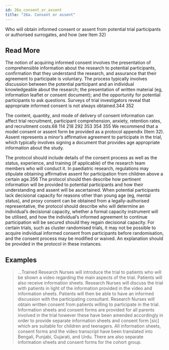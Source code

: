 ```yaml
---
id: 26a_consent_or_assent
title: "26a. Consent or assent"
---
```

Who will obtain informed consent or assent from potential trial participants or authorised surrogates, and how (see Item 32)

## Read More

The notion of acquiring informed consent involves the presentation of comprehensible information about the research to potential participants, confirmation that they understand the research, and assurance that their agreement to participate is voluntary. The process typically involves discussion between the potential participant and an individual knowledgeable about the research; the presentation of written material (eg, information leaflet or consent document); and the opportunity for potential participants to ask questions. Surveys of trial investigators reveal that appropriate informed consent is not always obtained.344 352

The content, quantity, and mode of delivery of consent information can affect trial recruitment, participant comprehension, anxiety, retention rates, and recruitment costs.68 114 218 292 353 354 355 We recommend that a model consent or assent form be provided as a protocol appendix (Item 32). Assent represents a minor’s affirmative agreement to participate in the trial, which typically involves signing a document that provides age appropriate information about the study.

The protocol should include details of the consent process as well as the status, experience, and training (if applicable) of the research team members who will conduct it. In paediatric research, regulations may stipulate obtaining affirmative assent for participation from children above a certain age.356 The protocol should then describe how pertinent information will be provided to potential participants and how their understanding and assent will be ascertained. When potential participants lack decisional capacity for reasons other than young age (eg, mental status), and proxy consent can be obtained from a legally-authorised representative, the protocol should describe who will determine an individual’s decisional capacity, whether a formal capacity instrument will be utilised, and how the individual’s informed agreement to continue participation will be secured should they regain decisional capacity. For certain trials, such as cluster randomised trials, it may not be possible to acquire individual informed consent from participants before randomisation, and the consent process may be modified or waived. An explanation should be provided in the protocol in these instances.

## Examples

> ...Trained Research Nurses will introduce the trial to patients who will be shown a video regarding the main aspects of the trial. Patients will also receive information sheets. Research Nurses will discuss the trial with patients in light of the information provided in the video and information sheets. Patients will then be able to have an informed discussion with the participating consultant. Research Nurses will obtain written consent from patients willing to participate in the trial. Information sheets and consent forms are provided for all parents involved in the trial however these have been amended accordingly in order to provide separate information sheets and consent form [sic] which are suitable for children and teenagers. All information sheets, consent forms and the video transcript have been translated into Bengali, Punjabi, Gujarati, and Urdu. There are also separate information sheets and consent forms for the cohort group.
